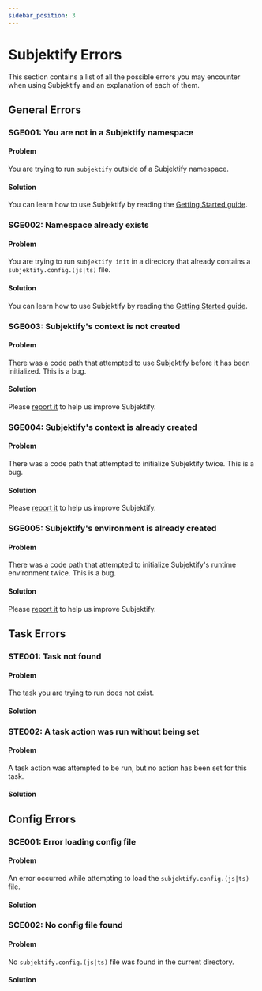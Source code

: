 ```yaml
---
sidebar_position: 3
---
```


# Subjektify Errors

This section contains a list of all the possible errors you may encounter when using Subjektify and an explanation of each of them.

## General Errors

### SGE001: You are not in a Subjektify namespace

#### Problem

You are trying to run `subjektify` outside of a Subjektify namespace.

#### Solution

You can learn how to use Subjektify by reading the [Getting Started guide](/docs/learn/start).

### SGE002: Namespace already exists

#### Problem

You are trying to run `subjektify init` in a directory that already contains a `subjektify.config.(js|ts)` file.

#### Solution

You can learn how to use Subjektify by reading the [Getting Started guide](/docs/learn/start).

### SGE003: Subjektify's context is not created

#### Problem

There was a code path that attempted to use Subjektify before it has been initialized. This is a bug.

#### Solution

Please [report it](https://github.com/subjektify/subjektify/issues/new) to help us improve Subjektify.

### SGE004: Subjektify's context is already created

#### Problem

There was a code path that attempted to initialize Subjektify twice. This is a bug.

#### Solution

Please [report it](https://github.com/subjektify/subjektify/issues/new) to help us improve Subjektify.

### SGE005: Subjektify's environment is already created

#### Problem

There was a code path that attempted to initialize Subjektify's runtime environment twice. This is a bug.

#### Solution

Please [report it](https://github.com/subjektify/subjektify/issues/new) to help us improve Subjektify.

## Task Errors

### STE001: Task not found

#### Problem

The task you are trying to run does not exist.

#### Solution


### STE002: A task action was run without being set

#### Problem

A task action was attempted to be run, but no action has been set for this task.

#### Solution


## Config Errors

### SCE001: Error loading config file

#### Problem

An error occurred while attempting to load the `subjektify.config.(js|ts)` file.

#### Solution


### SCE002: No config file found

#### Problem

No `subjektify.config.(js|ts)` file was found in the current directory.

#### Solution

